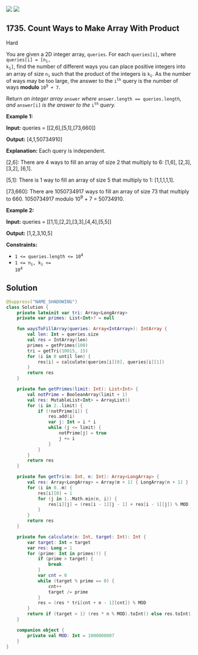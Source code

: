 [![](https://img.shields.io/github/stars/javadev/LeetCode-in-Kotlin?label=Stars&style=flat-square)](https://github.com/javadev/LeetCode-in-Kotlin)
[![](https://img.shields.io/github/forks/javadev/LeetCode-in-Kotlin?label=Fork%20me%20on%20GitHub%20&style=flat-square)](https://github.com/javadev/LeetCode-in-Kotlin/fork)

## 1735\. Count Ways to Make Array With Product

Hard

You are given a 2D integer array, `queries`. For each `queries[i]`, where <code>queries[i] = [n<sub>i</sub>, k<sub>i</sub>]</code>, find the number of different ways you can place positive integers into an array of size <code>n<sub>i</sub></code> such that the product of the integers is <code>k<sub>i</sub></code>. As the number of ways may be too large, the answer to the <code>i<sup>th</sup></code> query is the number of ways **modulo** <code>10<sup>9</sup> + 7</code>.

Return _an integer array_ `answer` _where_ `answer.length == queries.length`_, and_ `answer[i]` _is the answer to the_ <code>i<sup>th</sup></code> _query._

**Example 1:**

**Input:** queries = \[\[2,6],[5,1],[73,660]]

**Output:** [4,1,50734910]

**Explanation:** Each query is independent.

[2,6]: There are 4 ways to fill an array of size 2 that multiply to 6: [1,6], [2,3], [3,2], [6,1].

[5,1]: There is 1 way to fill an array of size 5 that multiply to 1: [1,1,1,1,1].

[73,660]: There are 1050734917 ways to fill an array of size 73 that multiply to 660. 1050734917 modulo 10<sup>9</sup> + 7 = 50734910.

**Example 2:**

**Input:** queries = \[\[1,1],[2,2],[3,3],[4,4],[5,5]]

**Output:** [1,2,3,10,5]

**Constraints:**

*   <code>1 <= queries.length <= 10<sup>4</sup></code>
*   <code>1 <= n<sub>i</sub>, k<sub>i</sub> <= 10<sup>4</sup></code>

## Solution

```kotlin
@Suppress("NAME_SHADOWING")
class Solution {
    private lateinit var tri: Array<LongArray>
    private var primes: List<Int>? = null

    fun waysToFillArray(queries: Array<IntArray>): IntArray {
        val len: Int = queries.size
        val res = IntArray(len)
        primes = getPrimes(100)
        tri = getTri(10015, 15)
        for (i in 0 until len) {
            res[i] = calculate(queries[i][0], queries[i][1])
        }
        return res
    }

    private fun getPrimes(limit: Int): List<Int> {
        val notPrime = BooleanArray(limit + 1)
        val res: MutableList<Int> = ArrayList()
        for (i in 2..limit) {
            if (!notPrime[i]) {
                res.add(i)
                var j: Int = i * i
                while (j <= limit) {
                    notPrime[j] = true
                    j += i
                }
            }
        }
        return res
    }

    private fun getTri(m: Int, n: Int): Array<LongArray> {
        val res: Array<LongArray> = Array(m + 1) { LongArray(n + 1) }
        for (i in 0..m) {
            res[i][0] = 1
            for (j in 1..Math.min(n, i)) {
                res[i][j] = (res[i - 1][j - 1] + res[i - 1][j]) % MOD
            }
        }
        return res
    }

    private fun calculate(n: Int, target: Int): Int {
        var target: Int = target
        var res: Long = 1
        for (prime: Int in primes!!) {
            if (prime > target) {
                break
            }
            var cnt = 0
            while (target % prime == 0) {
                cnt++
                target /= prime
            }
            res = (res * tri[cnt + n - 1][cnt]) % MOD
        }
        return if (target > 1) (res * n % MOD).toInt() else res.toInt()
    }

    companion object {
        private val MOD: Int = 1000000007
    }
}
```